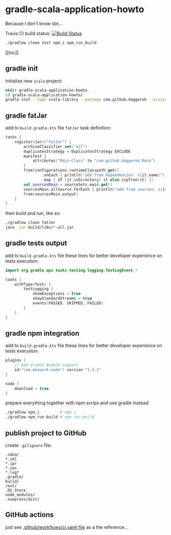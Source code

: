 # gradle-scala-application-howto
Because I don't know sbt...

Travis CI build status: [![Build Status](https://travis-ci.org/daggerok/gradle-scala-application-howto.svg?branch=master)](https://travis-ci.org/daggerok/gradle-scala-application-howto)

```bash
./gradlew clean test npm_i npm_run_build
```

[[toc]]

## gradle init

initialize new `scala` project:

```bash
mkdir gradle-scala-application-howto
cd gradle-scala-application-howto/
gradle init --type scala-library --package com.github.daggerok --project-name gradle-scala-application-howto --dsl kotlin
```

## gradle fatJar

add to `build.gradle.kts` file `fatJar` task definition:

```kotlin
tasks {
    register<Jar>("fatJar") {
        archiveClassifier.set("all")
        duplicatesStrategy = DuplicatesStrategy.EXCLUDE
        manifest {
            attributes("Main-Class" to "com.github.daggerok.Main")
        }
        from(configurations.runtimeClasspath.get()
                .onEach { println("add from dependencies: ${it.name}") }
                .map { if (it.isDirectory) it else zipTree(it) })
        val sourcesMain = sourceSets.main.get()
        sourcesMain.allSource.forEach { println("add from sources: ${it.name}") }
        from(sourcesMain.output)
    }
}
```

then build and run, like so:

```bash
./gradlew clean fatJar
java -jar build/libs/*-all.jar
```

## gradle tests output

add to `build.gradle.kts` file these lines for better developer experience on tests execution:

```kotlin
import org.gradle.api.tasks.testing.logging.TestLogEvent.*

tasks {
    withType<Test> {
        testLogging {
            showExceptions = true
            showStandardStreams = true
            events(PASSED, SKIPPED, FAILED)
        }
    }
}
```

## gradle npm integration

add to `build.gradle.kts` file these lines for better developer experience on tests execution:

```kotlin
plugins {
    // Add Gradle NodeJS support
    id("com.moowork.node") version "1.3.1"
}

node {
    download = true
}
```

prepare everything together with npm scrips and use gradle instead:

```bash
./gradlew npm_i         # npm i
./gradlew npm_run build # npm run build
```

## publish project to GitHub

create `.gitignore` file:

```git
.idea/
*.iml
*.ipr
*.iws
*.log*
.gradle/
build/
/out/
.DS_Store
node_modules/
.vuepress/dist/
```

<!--

## Travis CI

just see [.travis.yml](.travis.yml) file as a the reference...

-->

## GitHub actions

just see [.github/workflows/ci.yaml file](.github/workflows/ci.yaml) as a the reference...
